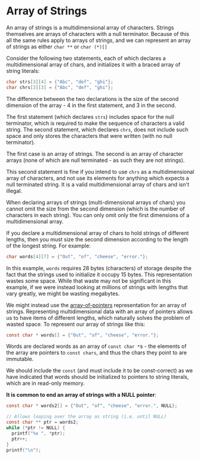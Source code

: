 # Array of Strings

An array of strings is a multidimensional array of characters. Strings themselves are arrays of characters with a null terminator. Because of this all the same rules apply to arrays of strings, and we can represent an array of strings as either `char **` or `char (*)[]`

Consider the following two statements, each of which declares a multidimensional array of chars, and initializes it with a braced array of string literals:

```c
char strs[3][4] = {"Abc", "def", "ghi"};
char chrs[3][3] = {"Abc", "def", "ghi"};
```

The difference between the two declarations is the size of the second dimension of the array - 4 in the first statement, and 3 in the second.

The first statement (which declares `strs`) includes space for the null terminator, which is required to make the sequence of characters a valid string. The second statement, which declares `chrs`, does not include such space and only stores the characters that were written (with no null terminator).

The first case is an array of strings. The second is an array of character arrays (none of which are null terminated - as such they are not strings).

This second statement is fine if you intend to use `chrs` as a multidimensional array of characters, and not use its elements for anything which expects a null terminated string. It is a valid multidimensional array of chars and isn't illegal.

When declaring arrays of strings (multi-dimensional arrays of chars) you cannot omit the size from the second dimension (which is the number of characters in each string). You can only omit only the first dimensions of a multidimensional array.

If you declare a multidimensional array of chars to hold strings of different lengths, then you must size the second dimension according to the length of the longest string. For example:

```c
char words[4][7] = {"Out", "of", "cheese", "error."};
```

In this example, `words` requires 28 bytes (characters) of storage despite the fact that the strings used to initialize it occupy 15 bytes. This representation wastes some space. While that waste may not be significant in this example, if we were instead looking at millions of strings with lengths that vary greatly, we might be wasting megabytes.

We might instead use the [array-of-pointers][1] representation for an array of strings. Representing multidimensional data with an array of pointers allows us to have items of different lengths, which naturally solves the problem of wasted space. To represent our array of strings like this:

```c
const char * words[] = {"Out", "of", "cheese", "error."};
```

Words are declared words as an array of `const char *`s - the elements of the array are pointers to `const chars`, and thus the chars they point to are immutable.

We should include the `const` (and must include it to be const-correct) as we have indicated that words should be initialized to pointers to string literals, which are in read-only memory.

__It is common to end an array of strings with a NULL pointer__:

```c
const char * words2[] = {"Out", "of", "cheese", "error.", NULL};

// Allows looping over the array as string (i.e. until NULL)
const char ** ptr = words2;
while (*ptr != NULL) {
  printf("%s ", *ptr);
  ptr++;
}
printf("\n");
```

[1]: /array-of-pointers.html
